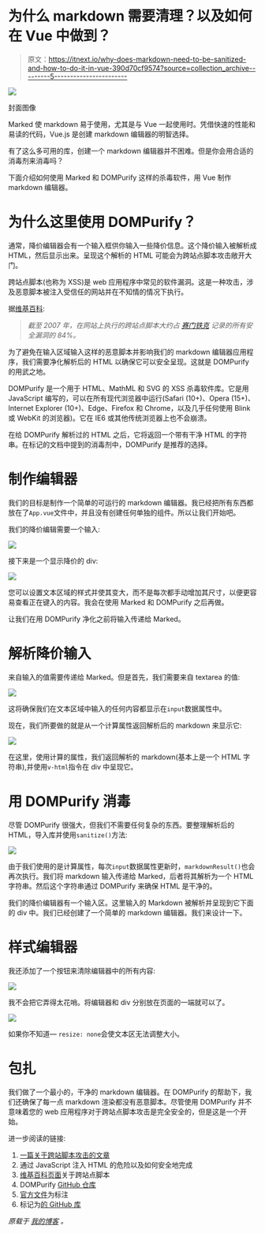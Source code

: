 # 为什么 markdown 需要清理？以及如何在 Vue 中做到？

> 原文：<https://itnext.io/why-does-markdown-need-to-be-sanitized-and-how-to-do-it-in-vue-390d70cf9574?source=collection_archive---------5----------------------->

![](img/0a3716e6ab1e3d6ae0af817e001759f9.png)

封面图像

Marked 使 markdown 易于使用，尤其是与 Vue 一起使用时。凭借快速的性能和易读的代码，Vue.js 是创建 markdown 编辑器的明智选择。

有了这么多可用的库，创建一个 markdown 编辑器并不困难。但是你会用合适的消毒剂来消毒吗？

下面介绍如何使用 Marked 和 DOMPurify 这样的杀毒软件，用 Vue 制作 markdown 编辑器。

# 为什么这里使用 DOMPurify？

通常，降价编辑器会有一个输入框供你输入一些降价信息。这个降价输入被解析成 HTML，然后显示出来。呈现这个解析的 HTML 可能会为跨站点脚本攻击敞开大门。

跨站点脚本(也称为 XSS)是 web 应用程序中常见的软件漏洞。这是一种攻击，涉及恶意脚本被注入受信任的网站并在不知情的情况下执行。

据[维基百科](https://en.wikipedia.org/wiki/Cross-site_scripting):

> *截至 2007 年，在网站上执行的跨站点脚本大约占* [*赛门铁克*](https://en.wikipedia.org/wiki/NortonLifeLock) *记录的所有安全漏洞的 84%。*

为了避免在输入区域输入这样的恶意脚本并影响我们的 markdown 编辑器应用程序，我们需要净化解析后的 HTML 以确保它可以安全呈现。这就是 DOMPurify 的用武之地。

DOMPurify 是一个用于 HTML、MathML 和 SVG 的 XSS 杀毒软件库。它是用 JavaScript 编写的，可以在所有现代浏览器中运行(Safari (10+)、Opera (15+)、Internet Explorer (10+)、Edge、Firefox 和 Chrome，以及几乎任何使用 Blink 或 WebKit 的浏览器)。它在 IE6 或其他传统浏览器上也不会崩溃。

在给 DOMPurify 解析过的 HTML 之后，它将返回一个带有干净 HTML 的字符串。在标记的文档中提到的消毒剂中，DOMPurify 是推荐的选择。

# 制作编辑器

我们的目标是制作一个简单的可运行的 markdown 编辑器。我已经把所有东西都放在了`App.vue`文件中，并且没有创建任何单独的组件。所以让我们开始吧。

我们的降价编辑需要一个输入:

![](img/a8cde196377de3a6cd489f52bedd2a9d.png)

接下来是一个显示降价的 div:

![](img/a2dd365e381d8db0ceb30cff2b49b883.png)

您可以设置文本区域的样式并使其变大，而不是每次都手动增加其尺寸，以便更容易查看正在键入的内容。我会在使用 Marked 和 DOMPurify 之后再做。

让我们在用 DOMPurify 净化之前将输入传递给 Marked。

# 解析降价输入

来自输入的值需要传递给 Marked。但是首先，我们需要来自 textarea 的值:

![](img/5f9d8596e50efc637b3a877f4086b623.png)

这将确保我们在文本区域中输入的任何内容都显示在`input`数据属性中。

现在，我们所要做的就是从一个计算属性返回解析后的 markdown 来显示它:

![](img/628fb9516375870d5b2151600b56639d.png)

在这里，使用计算的属性，我们返回解析的 markdown(基本上是一个 HTML 字符串),并使用`v-html`指令在 div 中呈现它。

# 用 DOMPurify 消毒

尽管 DOMPurify 很强大，但我们不需要任何复杂的东西。要整理解析后的 HTML，导入库并使用`sanitize()`方法:

![](img/5bfb1be306524463c22666706f85bc08.png)

由于我们使用的是计算属性，每次`input`数据属性更新时，`markdownResult()`也会再次执行。我们将 markdown 输入传递给 Marked，后者将其解析为一个 HTML 字符串。然后这个字符串通过 DOMPurify 来确保 HTML 是干净的。

我们的降价编辑器有一个输入区。这里输入的 Markdown 被解析并呈现到它下面的 div 中。我们已经创建了一个简单的 markdown 编辑器。我们来设计一下。

# 样式编辑器

我还添加了一个按钮来清除编辑器中的所有内容:

![](img/b7c7b1620b2c075e64da092f32e617de.png)

我不会把它弄得太花哨。将编辑器和 div 分别放在页面的一端就可以了。

![](img/0cec08e62f8f256ad2f5beac2e128c43.png)

如果你不知道— `resize: none`会使文本区无法调整大小。

# 包扎

我们做了一个最小的，干净的 markdown 编辑器。在 DOMPurify 的帮助下，我们还确保了每一点 markdown 渲染都没有恶意脚本。尽管使用 DOMPurify 并不意味着您的 web 应用程序对于跨站点脚本攻击是完全安全的，但是这是一个开始。

进一步阅读的链接:

1.  [一篇关于跨站脚本攻击的文章](https://owasp.org/www-community/attacks/xss/)
2.  通过 JavaScript 注入 HTML 的危险以及如何安全地完成
3.  [维基百科页面](https://en.wikipedia.org/wiki/Cross-site_scripting)关于跨站点脚本
4.  DOMPurify [GitHub 仓库](https://github.com/cure53/DOMPurify)
5.  [官方文件](https://marked.js.org)为标注
6.  标记为[的 GitHub 库](https://github.com/markedjs/marked)

*原载于* [*我的博客*](https://niharraoteblog.netlify.app/vue-markdown-editor) *。*